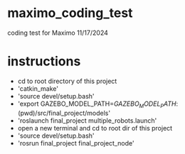# maximo_coding_test
coding test for Maximo 11/17/2024

# instructions
- cd to root directory of this project
- 'catkin_make'
- 'source devel/setup.bash'
- 'export GAZEBO_MODEL_PATH=$GAZEBO_MODEL_PATH:$(pwd)/src/final_project/models'
- 'roslaunch final_project multiple_robots.launch'
- open a new terminal and cd to root dir of this project
- 'source devel/setup.bash'
- 'rosrun final_project final_project_node'
